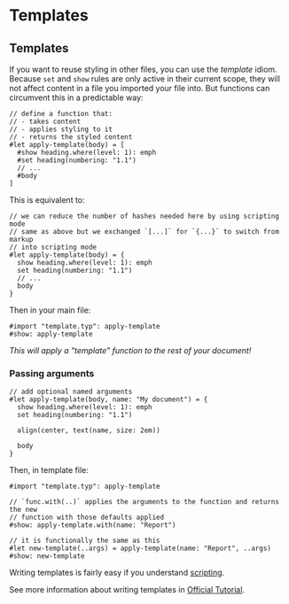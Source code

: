# Templates
## Templates
If you want to reuse styling in other files, you can use the _template_ idiom.
Because `set` and `show` rules are only active in their current scope, they
will not affect content in a file you imported your file into. But functions
can circumvent this in a predictable way:
```typ-norender
// define a function that:
// - takes content
// - applies styling to it
// - returns the styled content
#let apply-template(body) = [
  #show heading.where(level: 1): emph
  #set heading(numbering: "1.1")
  // ...
  #body
]
```

This is equivalent to:
```typ-norender
// we can reduce the number of hashes needed here by using scripting mode
// same as above but we exchanged `[...]` for `{...}` to switch from markup
// into scripting mode
#let apply-template(body) = {
  show heading.where(level: 1): emph
  set heading(numbering: "1.1")
  // ...
  body
}
```

Then in your main file:
```typ-norender
#import "template.typ": apply-template
#show: apply-template
```

_This will apply a "template" function to the rest of your document!_

### Passing arguments
```typ-norender
// add optional named arguments
#let apply-template(body, name: "My document") = {
  show heading.where(level: 1): emph
  set heading(numbering: "1.1")

  align(center, text(name, size: 2em))

  body
}
```

Then, in template file:
```typ-norender
#import "template.typ": apply-template

// `func.with(..)` applies the arguments to the function and returns the new
// function with those defaults applied
#show: apply-template.with(name: "Report")

// it is functionally the same as this
#let new-template(..args) = apply-template(name: "Report", ..args)
#show: new-template
```

Writing templates is fairly easy if you understand [scripting](../scripting/index.md).

See more information about writing templates in [Official Tutorial](https://typst.app/docs/tutorial/making-a-template/).
